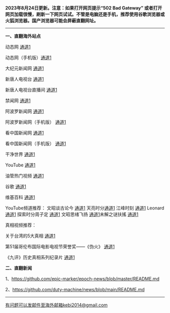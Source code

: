 **2023年8月24日更新。注意：如果打开网页提示“502 Bad Gateway” 或者打开网页加载很慢，刷新一下网页试试。不管是电脑还是手机，推荐使用谷歌浏览器或火狐浏览器。国产浏览器可能会屏蔽直翻网址。**

***

**一、直翻海外站点**

动态网 [通道1](https://free.dtku5.xyz/20) 

动态网（手机版）[通道1](https://free.dtku5.xyz/21) 

大纪元新闻网 [通道1](https://free.dtku5.xyz/21) 

新唐人电视台 [通道1](https://free.dtku5.xyz/4) 

新唐人电视台直播间 [通道1](https://free.dtku5.xyz/44) 

禁闻网 [通道1](https://free.dtku5.xyz/3) 

阿波罗新闻网 [通道1](https://free.dtku5.xyz/7) 

阿波罗新闻网（手机版） [通道1](https://free.dtku5.xyz/53) 

看中国新闻网 [通道1](https://free.dtku5.xyz/26) 

看中国新闻网（手机版） [通道1](https://free.dtku5.xyz/54) 

干净世界 [通道1](https://free.dtku5.xyz/1)

YouTube [通道1](https://free.dtku5.xyz/45) 

油管热门视频 [通道1](https://free.dtku5.xyz/55) 

谷歌 [通道1](https://free.dtku5.xyz/62) 

维基百科 [通道1](https://free.dtku5.xyz/63) 

YouTube频道推荐： 文昭谈古论今 [通道1](https://free.dtku5.xyz/46)  天亮时分[通道1](https://free.dtku5.xyz/47)  江峰时刻 [通道1](https://free.dtku5.xyz/48)  Leonard [通道1](free.dtku5.xyz/49)  探索时分周子定 [通道1](https://free.dtku5.xyz/50) 文昭思绪飞扬 [通道1](https://free.dtku5.xyz/51)未解之谜扶搖 [通道1](https://free.dtku5.xyz/52) 

真相视频推荐：

关于台湾的5大真相 [通道1](https://free.dtku5.xyz/70)

第51届哥伦布国际电影电视节荣誉奖——《伪火》 [通道1](https://free.dtku5.xyz/71)

《九评》历史真相系列纪录片 [通道1](https://free.dtku5.xyz/72)

**二、直翻新闻**

1、https://github.com/epic-marker/epoch-news/blob/master/README.md

2、https://github.com/duty-machine/news/blob/main/README.md

***


有问题可以发邮件至海外邮箱kebi2014@gmail.com